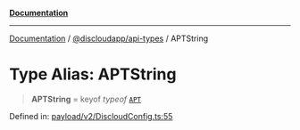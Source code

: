 [**Documentation**](../../../README.md)

***

[Documentation](../../../packages.md) / [@discloudapp/api-types](../README.md) / APTString

# Type Alias: APTString

> **APTString** = keyof *typeof* [`APT`](../variables/APT.md)

Defined in: [payload/v2/DiscloudConfig.ts:55](https://github.com/discloud/discloud.app/blob/ff86a7704bdfa4b9011141068419f0a48ab50b8b/packages/api-types/payload/v2/DiscloudConfig.ts#L55)
